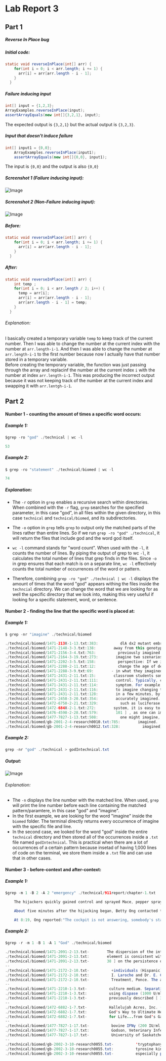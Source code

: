 # Lab Report 3
## Part 1
##### Reverse In Place bug
##### Initial code:
```java
static void reverseInPlace(int[] arr) {
    for(int i = 0; i < arr.length; i += 1) {
      arr[i] = arr[arr.length - i - 1];
    }
  }
```
##### Failure inducing input
```java
int[] input = {1,2,3};
ArrayExamples.reverseInPlace(input);
assertArrayEquals(new int[]{3,2,1}, input);
```
The expected output is `{3,2,1}` but the actual output is `{3,2,3}`.
##### Input that doesn't induce failure
```java
int[] input1 = {0,0};
    ArrayExamples.reverseInPlace(input1);
    assertArrayEquals(new int[]{0,0}, input1);
```
The input is `{0,0}` and the output is also `{0,0}`
##### Screenshot 1 (Failure inducing input):
![Image](FailureInducing.png)
##### Screenshot 2 (Non-Failure inducing input): 
![Image](NonFailure.png)

##### Before:
```java
static void reverseInPlace(int[] arr) {
    for(int i = 0; i < arr.length; i += 1) {
      arr[i] = arr[arr.length - i - 1];
    }
  }
```
##### After:
```java
static void reverseInPlace(int[] arr) {
    int temp ;
    for(int i = 0; i < arr.length / 2; i++) {
      temp = arr[i];
      arr[i] = arr[arr.length - i - 1];
      arr[arr.length - i - 1] = temp;
    }
  }
```
###### Explanation:
I basically created a temporary variable `temp` to keep track of the current number. Then I was able to change the number at the current index with the number at `arr.length-i-1`. And then I was able to change the number at `arr.length-i-1` to the first number because now I actually have that number stored in a temporary variable. <br>
Before creating the temporary variable, the function was just passing through the array and replacinf the number at the current index `i` with the number at index `arr.length-i-1`. This was producing the incorrect output because it was not keeping track of the number at the current index and swapping it with `arr.lentgh-i-1`.

## Part 2

#### Number 1 - counting the amount of times a specific word occurs:
##### Example 1:
```java
$grep -ro "god" ./technical | wc -l

53
```
##### Example 2:
```java
$ grep -ro "statement" ./technical/biomed | wc -l

74
```
##### Explanation:
- The `-r` option in `grep` enables a recursive search within directories. When combined with the `-r` flag, `grep` searches for the specified parameter, in this case "god", in all files within the given directory, in this case `technical` and `technical/biomed`, and its subdirectories.

- The `-o` option in `grep` tells `grep` to output only the matched parts of the lines rather than entire lines. So if we run `grep -ro "god" ./technical`, it will return the files that include god and the word god itself. 

- `wc -l` command stands for "word count". When used with the `-l`, it counts the number of lines. By piping the output of grep to wc `-l`, it calculates the total number of lines that grep finds in the files. Since `-o` in grep ensures that each match is on a separate line, `wc -l` effectively counts the total number of occurrences of the word or pattern. 

- Therefore, combining `grep -ro "god" ./technical | wc -l` displays the amount of times that the word "god" appears withing the files inside the `techncial` directory. We can change the word that we are looking for as well the specific directory that we look into, making this very useful if looking for a specific statement, word, or sentence.
#### Number 2 - finding the line that the specific word is placed at:
##### Example 1: 
```java
$ grep -nr "imagine" ./technical/biomed

./technical/biomed/1471-213X-1-13.txt:383:          dlA dx2 mutant embryos. We imagined
./technical/biomed/1471-2148-3-3.txt:138:        away from this genotype by adding mutations, imagine that
./technical/biomed/1471-2156-3-4.txt:763:          previously imagined.
./technical/biomed/1471-2164-3-19.txt:273:        imagine two szenarios making ROC analysis inappropriate for
./technical/biomed/1471-2202-3-5.txt:158:          perspective: If we imagine that
./technical/biomed/1471-2288-2-11.txt:12:          change the age of death. As an analogy, imagine waiting
./technical/biomed/1471-2288-3-9.txt:69:        - in what they imagined to be a flawless mechanistic
./technical/biomed/1471-2431-2-11.txt:15:        classroom students sometimes use self-hypnosis to imagine
./technical/biomed/1471-2431-2-11.txt:111:        control. Typically, children chose to imagine a favorite
./technical/biomed/1471-2431-2-11.txt:114:        symptom. For example, some patients learned to imagine the
./technical/biomed/1471-2431-2-11.txt:116:        to imagine changing the appearance to a normal one.
./technical/biomed/1471-2431-2-11.txt:128:        in a few minutes, by suggesting that the patient imagine
./technical/biomed/1471-2458-3-20.txt:354:        accurately imagined. Nonetheless, it is worth noting that
./technical/biomed/1472-6750-2-21.txt:329:          such as luciferase. It is also possible to imagine that
./technical/biomed/1472-684X-2-1.txt:272:        system, it is easy to imagine how a resident's reluctance
./technical/biomed/1476-4598-2-28.txt:579:        101 ] , as one can imagine that the cooperative action of
./technical/biomed/1477-7827-1-13.txt:508:          one might imagine, e.g. just placental aging. Table
./technical/biomed/gb-2001-2-4-research0010.txt:785:        imagined.
./technical/biomed/gb-2001-2-4-research0012.txt:328:          imagined) so that diagrams can be easily drawn by hand or
```
##### Example 2:
```java
grep -nr "god" ./technical > godIntechnical.txt
```
##### Output: 
![Image](godTech.png)

###### Explanation: 
- The `-n` displays the line number with the matched line. When used, `grep` will print the line number before each line containing the matched pattern/paramtere, in this case "god" and "imagine".
- In the first example, we are looking for the word "imagine" inside the `biomed` folder. The terminal directly returns every occurrence of imagine with the specific file and line.
- In the second case, we looked for the word "god" inside the entire `technical` directory and then stored all of the occurrences inside a `.txt` file named `godIntechnical`. This is practical when there are a lot of occurrences of a certain pattern because insetad of having 1,000 lines of code on the terminal, we store them inside a `.txt` file and can use that in other cases.
#### Number 3 - before-context and after-context:
##### Example 1:
```java
$grep -m 1 -B 2 -A 2 "emergency" ./technical/911report/chapter-1.txt

    The hijackers quickly gained control and sprayed Mace, pepper spray, or some other irritant in the first-class cabin, in order to force the passengers and flight attendants toward the rear of the plane. They claimed they had a bomb.

    About five minutes after the hijacking began, Betty Ong contacted the American Airlines Southeastern Reservations Office in Cary, North Carolina, via an AT&T airphone to report an emergency aboard the flight. This was the first of several occasions on 9/11 when flight attendants took action outside the scope of their training, which emphasized that in a hijacking, they were to communicate with the cockpit crew. The emergency call lasted approximately 25 minutes, as Ong calmly and professionally relayed information about events taking place aboard the airplane to authorities on the ground.     

    At 8:19, Ong reported:"The cockpit is not answering, somebody's stabbed in business class-and I think there's Mace-that we can't breathe-I don't know, I think we're getting hijacked." She then told of the stabbings of the two flight attendants.
```
##### Example 2: 
```java
$grep -r -m 1 -B 1 -A 1 "God" ./technical/biomed

./technical/biomed/1471-2091-2-13.txt-        The dispersion of the intein as a selfish genetic
./technical/biomed/1471-2091-2-13.txt:        element is consistent with the work of Goddard and Burt [
./technical/biomed/1471-2091-2-13.txt-        38 ] on the persistence of an intron with homing
--
./technical/biomed/1471-2172-2-10.txt-          +individuals (Hispanic) under the direction of Dr. Harold
./technical/biomed/1471-2172-2-10.txt:          I. Laroche and Dr. E. Godreau, Center for Diagnosis and
./technical/biomed/1471-2172-2-10.txt-          Treatment, Ponce. The aged population, recruited from the
--
./technical/biomed/1471-2210-1-3.txt-          culture medium. Separation of islets was carried out
./technical/biomed/1471-2210-1-3.txt:          using dispase (1000 U/ml, Godo Shusei, Japan) as
./technical/biomed/1471-2210-1-3.txt-          previously described [ 35 ] . Separated cells were again
--
./technical/biomed/1472-6882-1-7.txt-          Hallelujah Acres, Inc. (
./technical/biomed/1472-6882-1-7.txt:          God's Way to Ultimate Health, Recipes
./technical/biomed/1472-6882-1-7.txt-          for Life...from God's Garden, 21 Days to health the
--
./technical/biomed/1477-7827-1-17.txt-          bovine IFNγ (200 IU/ml; generous gift from Dr. Dale
./technical/biomed/1477-7827-1-17.txt:          Godson, Veterinary Infectious Disease Organization,
./technical/biomed/1477-7827-1-17.txt-          University of Saskatchewan, Saskatoon, Saskatchewan,
--
./technical/biomed/gb-2002-3-10-research0055.txt-          'tryptophanyl-tRNA synthetase', 'Sky' = 'TYRO3 protein
./technical/biomed/gb-2002-3-10-research0055.txt:          tyrosine kinase', 'God' = 'Godzilla'). Short acronyms are
./technical/biomed/gb-2002-3-10-research0055.txt-          especially problematic (for example, 'CT', the
```
